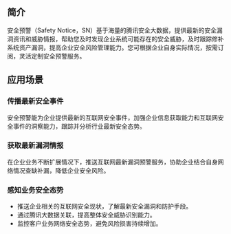 ## 简介
安全预警（Safety Notice，SN）基于海量的腾讯安全大数据，提供最新的安全漏洞资讯和威胁情报，帮助您及时发现企业系统可能存在的安全威胁，及时跟踪修补系统资产漏洞，提高企业安全风险管理能力。您可根据企业自身实际情况，按需订阅，灵活定制安全预警服务。
## 应用场景
### 传播最新安全事件
安全预警能为企业提供最新的互联网安全事件，加强企业信息获取能力和互联网安全事件的洞察能力，跟踪并分析行业最新安全态势。

### 获取最新漏洞情报
在企业业务不断扩展情况下，推送互联网最新漏洞预警服务，协助企业结合自身网络情况查缺补漏，降低企业安全风险。

### 感知业务安全态势
- 推送企业相关的互联网安全现状，了解最新安全漏洞和防护手段。
- 通过腾讯大数据关联，提高整体安全威胁识别能力。
- 监控客户业务网络安全态势，避免风险损害持续增加。